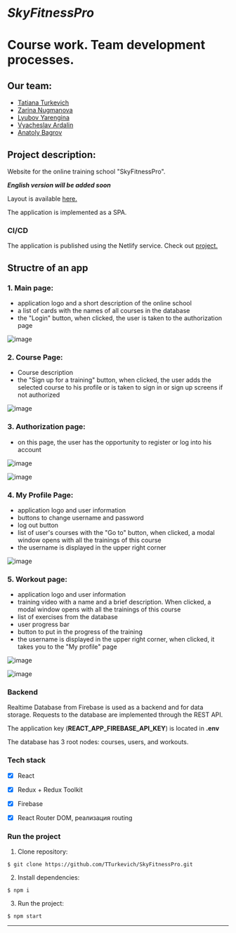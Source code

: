# **_SkyFitnessPro_**

# Course work. Team development processes.

## Our team:

-   [Tatiana Turkevich](https://github.com/TTurkevich)
-   [Zarina Nugmanova](https://github.com/KittySaur)
-   [Lyubov Yarengina](https://github.com/Yarengina)
-   [Vyacheslav Ardalin](https://github.com/santaCruz96)
-   [Anatoly Bagrov](https://github.com/BagrovAnatoli)

## Project description:

Website for the online training school "SkyFitnessPro".
 
**_English version will be added soon_**

Layout is available [here.](https://www.figma.com/file/QoOmLM2WGbES23xQeDCCYi/%D0%A1%D0%B0%D0%B9%D1%82-%D0%BE%D0%BD%D0%BB%D0%B0%D0%B9%D0%BD-%D1%82%D1%80%D0%B5%D0%BD%D0%B8%D1%80%D0%BE%D0%B2%D0%BE%D0%BA?node-id=0%3A1)

The application is implemented as a SPA.

### CI/CD

The application is published using the Netlify service. Check out [project.](https://skyfitnesspro.netlify.app/)

## Structre of an app

### 1. Main page:

-   application logo and a short description of the online school
-   a list of cards with the names of all courses in the database
-   the "Login" button, when clicked, the user is taken to the authorization page

![image](https://github.com/zarina-n/SkyFitnessPro/assets/101009726/5ca4e5c6-642e-4bb6-9cc1-e6c4a4bf85cb)




### 2. Course Page:

-   Course description
-   the "Sign up for a training" button, when clicked, the user adds the selected course to his profile or is taken to sign in or sign up screens if not authorized

![image](https://github.com/zarina-n/SkyFitnessPro/assets/101009726/89468dec-e118-4948-b503-4393ae3c83e9)




### 3. Authorization page:

-  on this page, the user has the opportunity to register or log into his account

![image](https://github.com/zarina-n/SkyFitnessPro/assets/101009726/3f0b8922-7e4f-44a3-88b7-347aa1a3980e)


![image](https://github.com/zarina-n/SkyFitnessPro/assets/101009726/34e860fa-e2b9-42c0-b89c-7f7b05b007bc)





### 4. My Profile Page:

-   application logo and user information
-   buttons to change username and password
-   log out button
-   list of user's courses with the "Go to" button, when clicked, a modal window opens with all the trainings of this course
-   the username is displayed in the upper right corner

![image](https://github.com/zarina-n/SkyFitnessPro/assets/101009726/65521f3b-eb23-44dd-8add-0f06db6f9897)




### 5. Workout page:

-   application logo and user information
-   training video with a name and a brief description. When clicked, a modal window opens with all the trainings of this course
-   list of exercises from the database
-   user progress bar
-   button to put in the progress of the training
-   the username is displayed in the upper right corner, when clicked, it takes you to the "My profile" page

![image](https://github.com/zarina-n/SkyFitnessPro/assets/101009726/d8271f09-ba4c-47f0-9c72-29e24eb3ce6e)

![image](https://github.com/zarina-n/SkyFitnessPro/assets/101009726/92c5af9e-6fce-4e4f-be38-1afa41f2ddae)




### Backend

Realtime Database from Firebase is used as a backend and for data storage.
Requests to the database are implemented through the REST API.

The application key (**REACT_APP_FIREBASE_API_KEY**) is located in **.env**

The database has 3 root nodes: courses, users, and workouts.


### Tech stack

- [x] React
- [x] Redux + Redux Toolkit
- [x] Firebase
- [x] React Router DOM, реализация routing



### Run the project

1. Clone repository:

```
$ git clone https://github.com/TTurkevich/SkyFitnessPro.git
```

2. Install dependencies:

```
$ npm i
```

3. Run the project:

```
$ npm start
```

----
